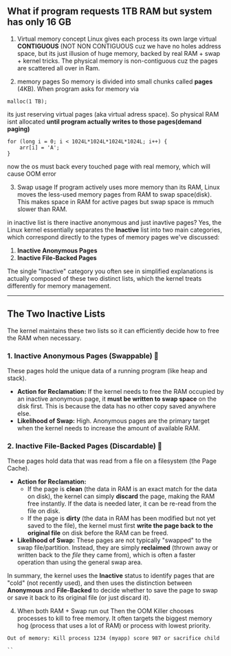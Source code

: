## What if program requests 1TB RAM but system has only 16 GB
1) Virtual memory concept
Linux gives each process its own large virtual **CONTIGUOUS** (NOT NON CONTIGUOUS cuz we have no holes address space, but its just illusion of huge memory, backed by real RAM +
swap + kernel tricks. The physical memory is non-contiguous cuz the pages are scattered all over in Ram.

2) memory pages
So memory is divided into small chunks called **pages** (4KB). When program asks for memory via
```
malloc(1 TB);
```
its just reserving virtual pages (aka virtual adress space). So physical RAM isnt allocated
**until program actually writes to those pages(demand paging)**

```
for (long i = 0; i < 1024L*1024L*1024L*1024L; i++) {
    arr[i] = 'A';
}
```
now the os must back every touched page with real memory, which will cause OOM error

3) Swap usage
If program actively uses more memory than its RAM, Linux moves the less-used memory pages from RAM to swap space(disk).
This makes space in RAM for active pages but swap space is mmuch slower than RAM.

in inactive list is there inactive anonymous and just inavtive pages? Yes, the Linux kernel essentially separates the **Inactive** list into two main categories, which correspond directly to the types of memory pages we've discussed:

1.  **Inactive Anonymous Pages**
2.  **Inactive File-Backed Pages**

The single "Inactive" category you often see in simplified explanations is actually composed of these two distinct lists, which the kernel treats differently for memory management.

***

## The Two Inactive Lists

The kernel maintains these two lists so it can efficiently decide how to free the RAM when necessary.

### 1. Inactive Anonymous Pages (Swappable) 💾

These pages hold the unique data of a running program (like heap and stack).

* **Action for Reclamation:** If the kernel needs to free the RAM occupied by an inactive anonymous page, it **must be written to swap space** on the disk first. This is because the data has no other copy saved anywhere else.
* **Likelihood of Swap:** High. Anonymous pages are the primary target when the kernel needs to increase the amount of available RAM.

### 2. Inactive File-Backed Pages (Discardable) 📜

These pages hold data that was read from a file on a filesystem (the Page Cache).

* **Action for Reclamation:**
    * If the page is **clean** (the data in RAM is an exact match for the data on disk), the kernel can simply **discard** the page, making the RAM free instantly. If the data is needed later, it can be re-read from the file on disk.
    * If the page is **dirty** (the data in RAM has been modified but not yet saved to the file), the kernel must first **write the page back to the original file** on disk before the RAM can be freed.
* **Likelihood of Swap:** These pages are not typically "swapped" to the swap file/partition. Instead, they are simply **reclaimed** (thrown away or written back to the *file* they came from), which is often a faster operation than using the general swap area.

In summary, the kernel uses the **Inactive** status to identify pages that are "cold" (not recently used), and then uses the distinction between **Anonymous** and **File-Backed** to decide whether to save the page to swap or save it back to its original file (or just discard it).

4) When both RAM + Swap run out
Then the OOM Killer chooses processes to kill to free memory. It often targets the biggest memory hog (process
that uses a lot of RAM) or process with
lowest priority.
```
Out of memory: Kill process 1234 (myapp) score 987 or sacrifice child

``
